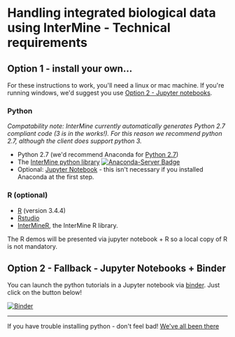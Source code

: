 # Handling integrated biological data using InterMine - Technical requirements

## Option 1 - install your own... 

For these instructions to work, you'll need a linux or mac machine. If you're running windows, we'd suggest you use [Option 2 - Jupyter notebooks](option-2---fallback---jupyter-notebooks--binder).

### Python

_Compatability note: InterMine currently automatically generates Python 2.7 compliant code (3 is in the works!). For this reason we recommend python 2.7, although the client does support python 3._

- Python 2.7 (we'd recommend Anaconda for [Python 2.7](https://www.anaconda.com/download/#linux))
- The [InterMine python library](https://github.com/intermine/intermine-ws-python) [![Anaconda-Server Badge](https://anaconda.org/bioconda/intermine/badges/installer/conda.svg)](https://conda.anaconda.org/bioconda)
- Optional: [Jupyter Notebook](http://jupyter.org/install.html) - this isn't necessary if you installed Anaconda at the first step.

### R (optional)

- [R](https://cran.rstudio.com/) (version 3.4.4)
- [Rstudio](https://www.rstudio.com/products/rstudio/download/#download)
- [InterMineR](https://www.bioconductor.org/packages/release/bioc/html/InterMineR.html), the InterMine R library.

The R demos will be presented via jupyter notebook + R so a local copy of R is not mandatory. 

## Option 2 - Fallback - Jupyter Notebooks + Binder

You can launch the python tutorials in a Jupyter notebook via [binder](https://mybinder.org/v2/gh/intermine/intermine-ws-python-docs/master). Just click on the button below! 

[![Binder](https://mybinder.org/badge.svg)](https://mybinder.org/v2/gh/intermine/intermine-ws-python-docs/master)

------

If you have trouble installing python - don't feel bad! [We've all been there](https://xkcd.com/1987/)
